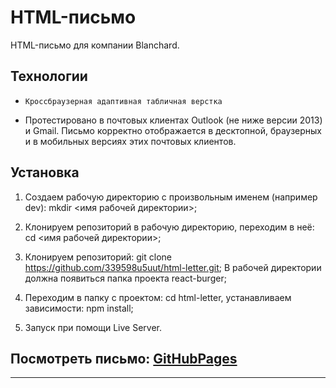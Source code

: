 # **HTML-письмо**

HTML-письмо для компании Blanchard.

## Технологии

*	  Кроссбраузерная адаптивная табличная верстка
*   Протестировано в почтовых клиентах Outlook (не ниже версии 2013) и Gmail. Письмо корректно отображается в десктопной, браузерных и в мобильных версиях этих почтовых клиентов.


## Установка

1.	Создаем рабочую директорию с произвольным именем (например dev):
    mkdir <имя рабочей директории>;

2.	Клонируем репозиторий в рабочую директорию, переходим в неё: 
    cd <имя рабочей директории>;

3.	Клонируем репозиторий: git clone https://github.com/339598u5uut/html-letter.git;
    В рабочей директории должна появиться папка проекта react-burger;

4.	Переходим в папку с проектом:
    cd html-letter, устанавливаем зависимости: npm install;

5.	Запуск при помощи Live Server.


## Посмотреть письмо: [GitHubPages](https://339598u5uut.github.io/html-letter/)


***  
